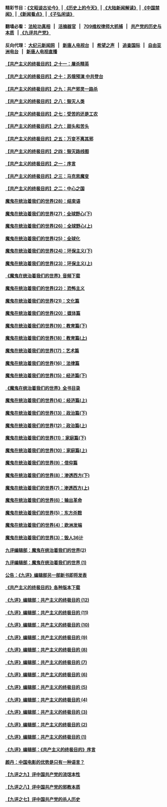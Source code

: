 #### 精彩节目：[《文昭谈古论今》](http://134.209.198.168/wenzhao) | [《历史上的今天》](http://134.209.198.168/today-in-history) | [《大陆新闻解读》](http://134.209.198.168/ntdtv-comedy) | [《中国禁闻》](http://134.209.198.168/ntdtv-news) | [《新闻看点》](http://134.209.198.168/news-insight) | [《子弘闲谈》](http://134.209.198.168/zihongxiantan/) 

  #### 翻墙必看： [法轮功真相](http://134.209.198.168:10000/videos/truth.html) &nbsp;&nbsp;|&nbsp;&nbsp; [活摘器官](http://134.209.198.168:10000/videos/res/Organs/) &nbsp;&nbsp;|&nbsp;&nbsp; [709维权律师大抓捕](http://134.209.198.168:10000/videos/709/) &nbsp;&nbsp;|&nbsp;&nbsp; [共产党的历史与本质](http://134.209.198.168:10000/videos/jiuping/) &nbsp;&nbsp;| [《九评共产党》](http://134.209.198.168:10000/videos/jiuping/) 

#### 反向代理： [大纪元新闻网](http://134.209.198.168:10080/) &nbsp;&nbsp;|&nbsp;&nbsp; [新唐人电视台](http://134.209.198.168:8000/) &nbsp;&nbsp;|&nbsp;&nbsp; [希望之声](http://134.209.198.168:8200/) &nbsp;&nbsp;|&nbsp;&nbsp; [追查国际](http://134.209.198.168:10010/) &nbsp;&nbsp;|&nbsp;&nbsp; [自由亚洲电台](http://134.209.198.168:9800/) &nbsp;&nbsp;|&nbsp;&nbsp; [新唐人电视直播](http://134.209.198.168/) 

#### [【共产主义的终极目的】之十一：屠杀精英](../pages/nsc422/n11118442.md?t=03220936) 

#### [【共产主义的终极目的】之十：苏俄预演 中共登台](../pages/nsc422/n11118424.md?t=03220936) 

#### [【共产主义的终极目的】之九：共产邪灵一路杀](../pages/nsc422/n11114139.md?t=03220936) 

#### [【共产主义的终极目的】之八：毁灭人类](../pages/nsc422/n11108503.md?t=03220936) 

#### [【共产主义的终极目的】之七：受苦的还是工农](../pages/nsc422/n11101809.md?t=03220936) 

#### [【共产主义的终极目的】之六：甜头和苦头](../pages/nsc422/n11096971.md?t=03220936) 

#### [【共产主义的终极目的】之五：万变不离其邪](../pages/nsc422/n11091285.md?t=03220936) 

#### [【共产主义的终极目的】之四：毁灭路线图](../pages/nsc422/n11086284.md?t=03220936) 

#### [【共产主义的终极目的】之一：序言](../pages/nsc422/n11086077.md?t=03220936) 

#### [【共产主义的终极目的】之三：马克思魔变](../pages/nsc422/n11061941.md?t=03220936) 

#### [【共产主义的终极目的】之二：中心之国](../pages/nsc422/n11047728.md?t=03220936) 

#### [魔鬼在统治着我们的世界(28)：结束语](../pages/nsc422/n10936246.md?t=03220936) 

#### [魔鬼在统治着我们的世界(27)：全球野心(下)](../pages/nsc422/n10928319.md?t=03220936) 

#### [魔鬼在统治着我们的世界(26)：全球野心(上)](../pages/nsc422/n10900318.md?t=03220936) 

#### [魔鬼在统治着我们的世界(25)：全球化](../pages/nsc422/n10788205.md?t=03220936) 

#### [魔鬼在统治着我们的世界(24)：环保主义(下)](../pages/nsc422/n10695307.md?t=03220936) 

#### [魔鬼在统治着我们的世界(23)：环保主义(上)](../pages/nsc422/n10688613.md?t=03220936) 

#### [《魔鬼在统治着我们的世界》音频下载](../pages/nsc422/n10635553.md?t=03220936) 

#### [魔鬼在统治着我们的世界(22)：恐怖主义](../pages/nsc422/n10614727.md?t=03220936) 

#### [魔鬼在统治着我们的世界(21)：文化篇](../pages/nsc422/n10597706.md?t=03220936) 

#### [魔鬼在统治着我们的世界(20)：媒体篇](../pages/nsc422/n10586579.md?t=03220936) 

#### [魔鬼在统治着我们的世界(19)：教育篇(下)](../pages/nsc422/n10564808.md?t=03220936) 

#### [魔鬼在统治着我们的世界(18)：教育篇(上)](../pages/nsc422/n10526970.md?t=03220936) 

#### [魔鬼在统治着我们的世界(17)：艺术篇](../pages/nsc422/n10499093.md?t=03220936) 

#### [魔鬼在统治着我们的世界(16)：法律篇](../pages/nsc422/n10485969.md?t=03220936) 

#### [魔鬼在统治着我们的世界(15)：经济篇(下)](../pages/nsc422/n10469975.md?t=03220936) 

#### [《魔鬼在统治着我们的世界》全书目录](../pages/nsc422/n10464261.md?t=03220936) 

#### [魔鬼在统治着我们的世界(14)：经济篇(上)](../pages/nsc422/n10457370.md?t=03220936) 

#### [魔鬼在统治着我们的世界(13)：政治篇(下)](../pages/nsc422/n10448270.md?t=03220936) 

#### [魔鬼在统治着我们的世界(12)：政治篇(上)](../pages/nsc422/n10444576.md?t=03220936) 

#### [魔鬼在统治着我们的世界(11)：家庭篇(下)](../pages/nsc422/n10440961.md?t=03220936) 

#### [魔鬼在统治着我们的世界(10)：家庭篇(上)](../pages/nsc422/n10435448.md?t=03220936) 

#### [魔鬼在统治着我们的世界(9)：信仰篇](../pages/nsc422/n10432159.md?t=03220936) 

#### [魔鬼在统治着我们的世界(8)：渗透西方(下)](../pages/nsc422/n10429603.md?t=03220936) 

#### [魔鬼在统治着我们的世界(7)：渗透西方(上)](../pages/nsc422/n10426013.md?t=03220936) 

#### [魔鬼在统治着我们的世界(6)：输出革命](../pages/nsc422/n10421536.md?t=03220936) 

#### [魔鬼在统治着我们的世界(5)：东方杀戮](../pages/nsc422/n10417707.md?t=03220936) 

#### [魔鬼在统治着我们的世界(4)：欧洲发端](../pages/nsc422/n10414890.md?t=03220936) 

#### [魔鬼在统治着我们的世界(3)：毁人36计](../pages/nsc422/n10411583.md?t=03220936) 

#### [九评编辑部：魔鬼在统治着我们的世界(2)](../pages/nsc422/n10410036.md?t=03220936) 

#### [九评编辑部：魔鬼在统治着我们的世界 (1)](../pages/nsc422/n10406825.md?t=03220936) 

#### [公告：《九评》编辑部另一部新书即将发表](../pages/nsc422/n10405104.md?t=03220936) 

#### [《共产主义的终极目的》各种版本下载](../pages/nsc422/n10022138.md?t=03220936) 

#### [《九评》编辑部：共产主义的终极目的 (12)](../pages/nsc422/n9933272.md?t=03220936) 

#### [《九评》编辑部：共产主义的终极目的 (11)](../pages/nsc422/n9924973.md?t=03220936) 

#### [《九评》编辑部：共产主义的终极目的 (10)](../pages/nsc422/n9920883.md?t=03220936) 

#### [《九评》编辑部：共产主义的终极目的 (9)](../pages/nsc422/n9916363.md?t=03220936) 

#### [《九评》编辑部：共产主义的终极目的 (8)](../pages/nsc422/n9912488.md?t=03220936) 

#### [《九评》编辑部：共产主义的终极目的 (7)](../pages/nsc422/n9901176.md?t=03220936) 

#### [《九评》编辑部：共产主义的终极目的 (6)](../pages/nsc422/n9899359.md?t=03220936) 

#### [《九评》编辑部：共产主义的终极目的 (5)](../pages/nsc422/n9893174.md?t=03220936) 

#### [《九评》编辑部：共产主义的终极目的 (4)](../pages/nsc422/n9891246.md?t=03220936) 

#### [《九评》编辑部：共产主义的终极目的 (3)](../pages/nsc422/n9879879.md?t=03220936) 

#### [《九评》编辑部：共产主义的终极目的 (2)](../pages/nsc422/n9876205.md?t=03220936) 

#### [《九评》编辑部：共产主义的终极目的 (1)](../pages/nsc422/n9865857.md?t=03220936) 

#### [《九评》编辑部：《共产主义的终极目的》序言](../pages/nsc422/n9862666.md?t=03220936) 

#### [颜丹：中国电影的优势是只有一种语言？](../pages/nsc422/n9583062.md?t=03220936) 

#### [【九评之九】评中国共产党的流氓本性](../pages/nsc422/n737542.md?t=03220936) 

#### [【九评之八】评中国共产党的邪教本质](../pages/nsc422/n735942.md?t=03220936) 

#### [【九评之七】评中国共产党的杀人历史](../pages/nsc422/n733806.md?t=03220936) 

